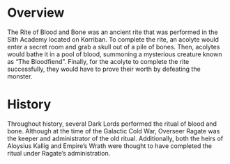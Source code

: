 # Overview

The Rite of Blood and Bone was an ancient rite that was performed in the Sith Academy located on Korriban.
To complete the rite, an acolyte would enter a secret room and grab a skull out of a pile of bones.
Then, acolytes would bathe it in a pool of blood, summoning a mysterious creature known as “The Bloodfiend”.
Finally, for the acolyte to complete the rite successfully, they would have to prove their worth by defeating the monster.

# History

Throughout history, several Dark Lords performed the ritual of blood and bone.
Although at the time of the Galactic Cold War, Overseer Ragate was the keeper and administrator of the old ritual.
Additionally, both the heirs of Aloysius Kallig and Empire’s Wrath were thought to have completed the ritual under Ragate’s administration.
